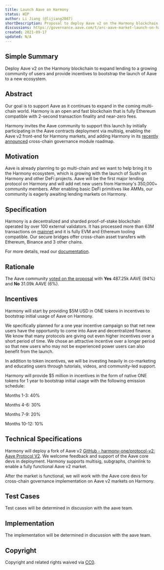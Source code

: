 ```yaml
---
title: Launch Aave on Harmony
status: WIP
author: Li Jiang (@lijiang2087)
shortDescription: Proposal to deploy Aave v2 on the Harmony blockchain
discussions: https://governance.aave.com/t/arc-aave-market-launch-on-harmony/5065/82
created: 2021-09-17
updated: N/A
---
```


## Simple Summary

Deploy Aave v2 on the Harmony blockchain to expand lending to a growing community of users and provide incentives to bootstrap the launch of Aave to a new ecosystem.

## Abstract

Our goal is to support Aave as it continues to expand in the coming multi-chain world. Harmony is an open and fast blockchain that is fully Ethereum compatible with 2-second transaction finality and near-zero fees.

Harmony invites the Aave community to support this launch by initially participating in the Aave contracts deployment via multisig, enabling the Aave v2 front-end for Harmony markets, and adding Harmony in its [recently announced](https://www.youtube.com/watch?v=m4yg4XdHB-Y) cross-chain governance module roadmap.

## Motivation

Aave is already planning to go multi-chain and we want to help bring it to the Harmony ecosystem, which is growing with the launch of Sushi on Harmony and other DeFi projects. Aave will be the first major lending protocol on Harmony and will add net new users from Harmony's 350,000+ community members. After enabling basic DeFi primitives like AMMs, our community is eagerly awaiting lending markets on Harmony.

## Specification

Harmony is a decentralized and sharded proof-of-stake blockchain operated by over 100 external validators. It has processed more than 63M transactions on [mainnet](http://explorer.harmony.one/) and it is fully EVM and Ethereum tooling compatible. Our secure bridges offer cross-chain asset transfers with Ethereum, Binance and 3 other chains.

For more details, read our [documentation](https://docs.harmony.one/home/general/technology/key-features).

## Rationale

The Aave community [voted on the proposal](https://snapshot.org/#/aave.eth/proposal/QmYYBedL9aRFdC5DUgjN3QMoYxvJhAUBb2sEyhFuVQZbLG) with **Yes** 487.25k AAVE (94%) and **No** 31.09k AAVE (6%).

## Incentives

Harmony will start by providing $5M USD in ONE tokens in incentives to bootstrap initial usage of Aave on Harmony.

We specifically planned for a one year incentive campaign so that net new users have the opportunity to come into Aave and decentralized finance. We know that many protocols are giving out even higher incentives over a short period of time. We chose an attractive incentive over a longer period so that new users who may not be experienced power users can also benefit from the launch.

In addition to token incentives, we will be investing heavily in co-marketing and educating users through tutorials, videos, and community-led support.

Harmony will provide $5 million in incentives in the form of native ONE tokens for 1 year to bootstrap initial usage with the following emission schedule:

Months 1-3: 40%

Months 4-6: 30%

Months 7-9: 20%

Months 10-12: 10%

## Technical Specifications

Harmony will deploy a fork of Aave v2 [GitHub - harmony-one/protocol-v2: Aave Protocol V2](https://github.com/harmony-one/protocol-v2). We welcome feedback and support of the Aave core devs in deployment. Harmony supports multisig, subgraphs, chainlink to enable a fully functional Aave v2 market.

After the market is functional, we will work with the Aave core devs for cross-chain governance implementation on Aave v2 markets on Harmony.

## Test Cases

Test cases will be determined in discussion with the aave team.

## Implementation

The implementation will be determined in discussion with the aave team.

## Copyright

Copyright and related rights waived via [CC0](https://creativecommons.org/publicdomain/zero/1.0/).
